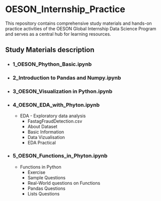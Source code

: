 # OESON_Internship_Practice
This repository contains comprehensive study materials and hands-on practice activities of the OESON Global Internship Data Science Program and serves as a central hub for learning resources.
## Study Materials description
- ### 1_OESON_Phython_Basic.ipynb
  
- ### 2_Introduction to Pandas and Numpy.ipynb
- ### 3_OESON_Visualization in Python.ipynb
- ### 4_OESON_EDA_with_Phyton.ipynb
    * EDA - Exploratory data analysis
      - FastagFraudDetection.csv
      - About Dataset
      - Basic Information
      - Data Vizualisation
      - EDA Practical
- ### 5_OESON_Functions_in_Phyton.ipynb
    * Functions in Python
      - Exercise
      - Sample Questions
      - Real-World questions on Functions
      - Pandas Questions 
      - Lists Questions
     
      
